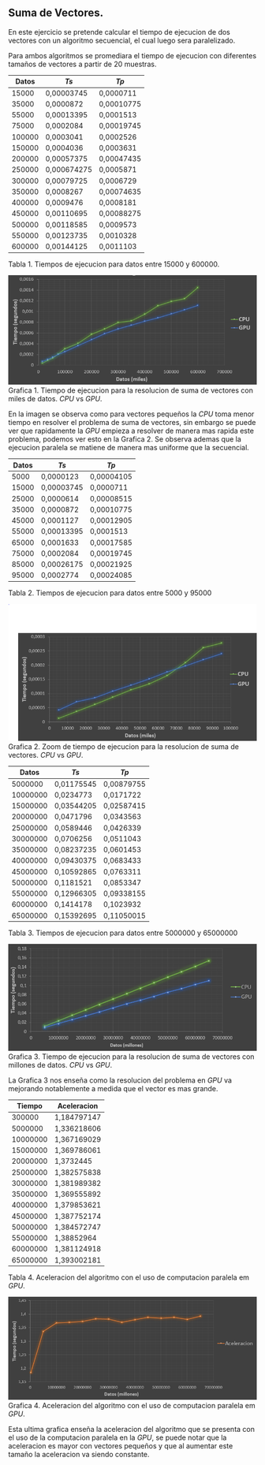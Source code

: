 ## Suma de Vectores.

En este ejercicio se pretende calcular el tiempo de ejecucion de dos vectores con un algoritmo secuencial, el cual luego sera paralelizado.

Para ambos algoritmos se promediara el tiempo de ejecucion con diferentes tamaños de vectores a partir de 20 muestras.  

Datos| _Ts_| _Tp_
-----|-----|------
15000|	0,00003745|	0,0000711
35000|	0,0000872|	0,00010775
55000|	0,00013395|	0,0001513
75000|	0,0002084|	0,00019745
100000|	0,0003041|	0,0002526
150000|	0,0004036|	0,0003631
200000|	0,00057375|	0,00047435
250000|	0,000674275|	0,0005871
300000|	0,00079725|	0,0006729
350000|	0,0008267|	0,00074635
400000|	0,0009476|	0,0008181
450000|	0,00110695|	0,00088275
500000|	0,00118585|	0,0009573
550000|	0,00123735|	0,0010328
600000|	0,00144125|	0,0011103
Tabla 1. Tiempos de ejecucion para datos entre 15000 y 600000.  

![Suma de Vectores](https://github.com/JhonatanBarrera/HPC/blob/master/sumaVec/img/Tiempo_miles1_sumVec.PNG "Tiempo de Ejecucion - Miles")  
Grafica 1. Tiempo de ejecucion para la resolucion de suma de vectores con miles de datos. _CPU_ vs _GPU_.  

En la imagen se observa como para vectores pequeños la _CPU_ toma menor tiempo en resolver el problema de suma de vectores, sin embargo se puede ver que rapidamente la _GPU_ empieza a resolver de manera mas rapida este problema, podemos ver esto en la Grafica 2. Se observa ademas que la ejecucion paralela se matiene de manera mas uniforme que la secuencial.  

Datos | _Ts_ | _Tp_  
------|------|------
5000|	0,0000123|	0,00004105
15000|	0,00003745|	0,0000711
25000|	0,0000614|	0,00008515
35000|	0,0000872|	0,00010775
45000|	0,0001127|	0,00012905
55000|	0,00013395|	0,0001513
65000|	0,0001633|	0,00017585
75000|	0,0002084|	0,00019745
85000|	0,00026175|	0,00021925
95000|	0,0002774|	0,00024085  
Tabla 2. Tiempos de ejecucion para datos entre 5000 y 95000

![Suma de Vectores](https://github.com/JhonatanBarrera/HPC/blob/master/sumaVec/img/Tiempo_miles2_sumVec.PNG "Tiempo de Ejecucion - Miles")  
Grafica 2. Zoom de tiempo de ejecucion para la resolucion de suma de vectores. _CPU_ vs _GPU_.  

Datos| _Ts_| _Tp_
-----|-----|------
5000000|	0,01175545|	0,00879755
10000000|	0,0234773|	0,0171722
15000000|	0,03544205|	0,02587415
20000000|	0,0471796|	0,0343563
25000000|	0,0589446|	0,0426339
30000000|	0,0706256|	0,0511043
35000000|	0,08237235|	0,0601453
40000000|	0,09430375|	0,0683433
45000000|	0,10592865|	0,0763311
50000000|	0,1181521|	0,0853347
55000000|	0,12966305|	0,09338155
60000000|	0,1414178|	0,1023932
65000000|	0,15392695|	0,11050015  
Tabla 3. Tiempos de ejecucion para datos entre 5000000 y 65000000  

![Suma de Vectores](https://github.com/JhonatanBarrera/HPC/blob/master/sumaVec/img/Tiempo_millones_sumVec.PNG "Tiempo de Ejecucion - Millones")  
Grafica 3. Tiempo de ejecucion para la resolucion de suma de vectores con millones de datos. _CPU_ vs _GPU_.  

La Grafica 3 nos enseña como la resolucion del problema en _GPU_ va mejorando notablemente a medida que el vector es mas grande.  

Tiempo| Aceleracion
------|-------------
300000|	1,184797147
5000000|	1,336218606
10000000|	1,367169029
15000000|	1,369786061
20000000|	1,3732445
25000000|	1,382575838
30000000|	1,381989382
35000000|	1,369555892
40000000|	1,379853621
45000000|	1,387752174
50000000|	1,384572747
55000000|	1,38852964
60000000|	1,381124918
65000000|	1,393002181  
Tabla 4. Aceleracion del algoritmo con el uso de computacion paralela em _GPU_.  

![Suma de Vectores](https://github.com/JhonatanBarrera/HPC/blob/master/sumaVec/img/Aceleracion.PNG "Aceleracion")  
Grafica 4. Aceleracion del algoritmo con el uso de computacion paralela em _GPU_.  

Esta ultima grafica enseña la aceleracion del algoritmo que se presenta con el uso de la computacion paralela en la _GPU_, se puede notar que la aceleracion es mayor con vectores pequeños y que al aumentar este tamaño la aceleracion va siendo constante.
